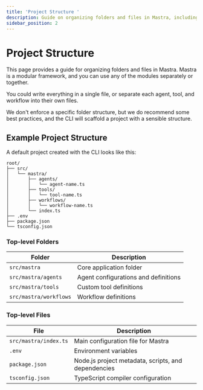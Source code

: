 ```yaml
---
title: 'Project Structure '
description: Guide on organizing folders and files in Mastra, including best practices and recommended structures.
sidebar_position: 2
---
```


# Project Structure

This page provides a guide for organizing folders and files in Mastra. Mastra is a modular framework, and you can use any of the modules separately or together.

You could write everything in a single file, or separate each agent, tool, and workflow into their own files.

We don't enforce a specific folder structure, but we do recommend some best practices, and the CLI will scaffold a project with a sensible structure.

## Example Project Structure

A default project created with the CLI looks like this:

```
root/
├── src/
│   └── mastra/
│       ├── agents/
│       │   └── agent-name.ts
│       ├── tools/
│       │   └── tool-name.ts
│       ├── workflows/
│       │   └── workflow-name.ts
│       └── index.ts
├── .env
├── package.json
└── tsconfig.json
```

### Top-level Folders

| Folder                 | Description                          |
| ---------------------- | ------------------------------------ |
| `src/mastra`           | Core application folder              |
| `src/mastra/agents`    | Agent configurations and definitions |
| `src/mastra/tools`     | Custom tool definitions              |
| `src/mastra/workflows` | Workflow definitions                 |

### Top-level Files

| File                  | Description                                         |
| --------------------- | --------------------------------------------------- |
| `src/mastra/index.ts` | Main configuration file for Mastra                  |
| `.env`                | Environment variables                               |
| `package.json`        | Node.js project metadata, scripts, and dependencies |
| `tsconfig.json`       | TypeScript compiler configuration                   |
